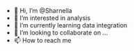 - 👋 Hi, I’m @Sharnella
- 👀 I’m interested in analysis
- 🌱 I’m currently learning data integration
- 💞️ I’m looking to collaborate on ...
- 📫 How to reach me 

<!---
Sharnella/Sharnella is a ✨ special ✨ repository because its `README.md` (this file) appears on your GitHub profile.
You can click the Preview link to take a look at your changes.
--->
